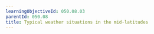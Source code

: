 ```yaml
---
learningObjectiveId: 050.08.03
parentId: 050.08
title: Typical weather situations in the mid-latitudes
---
```



